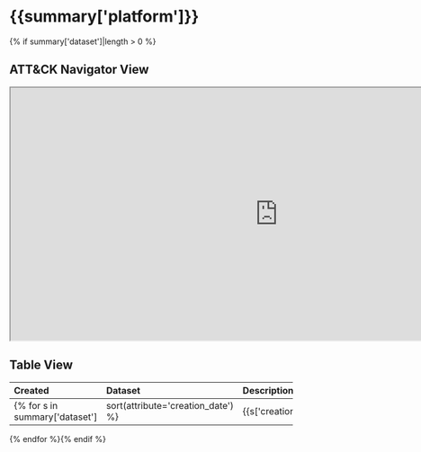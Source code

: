 # {{summary['platform']}}
{% if summary['dataset']|length > 0 %}
## ATT&CK Navigator View

<iframe src="https://mitre-attack.github.io/attack-navigator/enterprise/#layerURL=https%3A%2F%2Fraw.githubusercontent.com%2FOTRF%2Fmordor%2Fmaster%2Fdocs%2Fnotebooks%2Fsmall%2F{{summary['platform']|lower}}%2F{{summary['platform']|lower}}.json&tabs=false&selecting_techniques=false" width="950" height="450"></iframe>

## Table View

|Created|Dataset|Description|Tags|Author|
| :---| :---| :---| :---| :---|
{% for s in summary['dataset']|sort(attribute='creation_date') %}|{{s['creation_date']}} |[{{s['title']}}](https://mordordatasets.com/notebooks/small/{{s['platform']|lower}}/{{s['location']}}/{{s['id']}}.html) |{{s['description']}} | {{s['tags']}}|{{s['author']}} |
{% endfor %}{% endif %}
